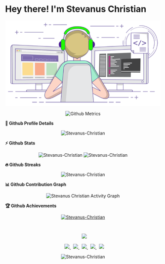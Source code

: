 <!---
![fdciabdul github stats](https://raw.githubusercontent.com/fdciabdul/fdciabdul/master/computer-programming-anime-programming-language-thread-animation-gril-f6c2888a88588db1f063bcfcbc84e6cf.png)
--->



<h1> Hey there! I'm Stevanus Christian </h1>

<p align="center">
  <img src="https://github.com/Stevanus-Christian/Stevanus-Christian/blob/main/gif.gif" width="850"/>
</p>
<p align="center">
  <img src="https://metrics.lecoq.io/Stevanus-Christian" alt="Github Metrics" width="700">
</p>

  <summary><b>🔎 Github Profile Details</b></summary>
<p align="center"><img height="180em" src="https://github-profile-summary-cards.vercel.app/api/cards/profile-details?username=Stevanus-Christian&theme=github_dark" alt="Stevanus-Christian" align = "center"/></p>

  <summary><b>⚡ Github Stats</b></summary>
<p align="center"><img height="180em" src="https://github-readme-stats.vercel.app/api?username=Stevanus-Christian&hide_border=true&count_private=true&show_icons=true&theme=radical" alt="Stevanus-Christian" align = "center"/>
<img height="180em" src="https://github-readme-stats.vercel.app/api/top-langs?username=Stevanus-Christian&show_icons=true&locale=en&layout=compact&hide_border=true&theme=radical" alt="Stevanus-Christian" align = "center"/></p>

 <summary><b>🔥 Github Streaks</b></summary>
<p align="center"><img src="https://github-readme-streak-stats.herokuapp.com/?user=Stevanus-Christian&theme=black-ice&hide_border=true&stroke=0000&background=0D1117&ring=e05397&fire=e05397&currStreakLabel=e05397" alt="Stevanus-Christian" /></p>

<summary><b>📊 Github Contribution Graph</b></summary>
<p align="center"<a href="#"><img alt="Stevanus Christian Activity Graph" src="https://activity-graph.herokuapp.com/graph?username=Stevanus-Christian&bg_color=0D1117&color=e05397&line=e05397&point=FFFFFF&hide_border=true&" /></a></p>

 <summary><b>🏆 Github Achievements</b></summary>
<p align="center"> <a href="https://github.com/Stevanus-Christian"><img src="https://github-profile-trophy.vercel.app/?username=Stevanus-Christian&margin-w=5&theme=radical" alt="Stevanus-Christian" /></a> </p>

<br>

<p align="center">
&nbsp; <a href=https://github.com/Stevanus-Christian target="_blank" rel="noopener noreferrer">
  <img src=https://img.shields.io/github/followers/Stevanus-Christian?label=follow%20me&style=social width="150" />
</a>
</p>

<p align="center">
&nbsp; <a href="https://www.facebook.com/thomas.iflekzz/" target="_blank" rel="noopener noreferrer">
 <img src="https://img.icons8.com/plasticine/100/000000/facebook.png" width="50" />
</a>
&nbsp; <a href="https://twitter.com/StevanusChrist8" target="_blank" rel="noopener noreferrer">
 <img src="https://img.icons8.com/plasticine/100/000000/twitter.png" width="50" />
</a>  
&nbsp; <a href="https://www.instagram.com/christian.stevanus/" target="_blank" rel="noopener noreferrer">
 <img src="https://img.icons8.com/plasticine/100/000000/instagram-new.png" width="50" />
</a>  
&nbsp; <a href="https://www.linkedin.com/in/stevanus-christian-881150203/" target="_blank" rel="noopener noreferrer">
 <img src="https://img.icons8.com/plasticine/100/000000/linkedin.png" width="50" />
</a>
&nbsp; <a href="mailto:stevanuschristian88@gmail.com" target="_blank" rel="noopener noreferrer">
 <img src="https://img.icons8.com/plasticine/100/000000/gmail.png"  width="50" />
</a>
</p>

<p align="center">
  <img src="https://komarev.com/ghpvc/?username=Stevanus-Christian" alt="Stevanus-Christian"/> 
</p>



<!---
Stevanus-Christian/Stevanus-Christian is a ✨ special ✨ repository because its `README.md` (this file) appears on your GitHub profile.
You can click the Preview link to take a look at your changes.
--->
